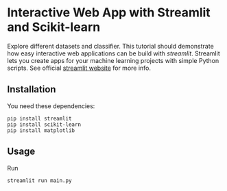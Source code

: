 # Interactive Web App with Streamlit and Scikit-learn
Explore different datasets and classifier. This tutorial should demonstrate how easy interactive web applications can be build with *streamlit*. Streamlit lets you create apps for your machine learning projects with simple Python scripts. See official [streamlit website](https://www.streamlit.io/) for more info.




## Installation
You need these dependencies:
```console
pip install streamlit
pip install scikit-learn
pip install matplotlib
```

## Usage
Run
```console
streamlit run main.py
```
